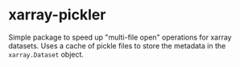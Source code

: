 # xarray-pickler
Simple package to speed up "multi-file open" operations for xarray datasets. Uses a cache of pickle files to store the metadata in the `xarray.Dataset` object.
